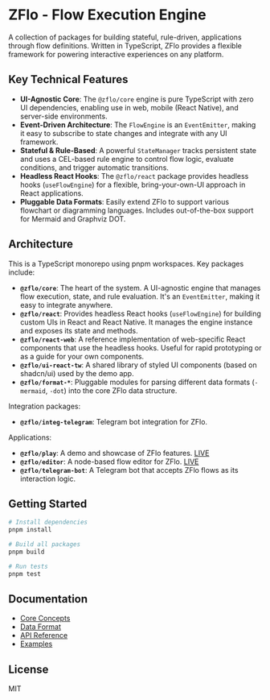 # ZFlo - Flow Execution Engine

A collection of packages for building stateful, rule-driven, applications through flow definitions. Written in TypeScript, ZFlo provides a flexible framework for powering interactive experiences on any platform.

## Key Technical Features

- **UI-Agnostic Core**: The `@zflo/core` engine is pure TypeScript with zero UI dependencies, enabling use in web, mobile (React Native), and server-side environments.
- **Event-Driven Architecture**: The `FlowEngine` is an `EventEmitter`, making it easy to subscribe to state changes and integrate with any UI framework.
- **Stateful & Rule-Based**: A powerful `StateManager` tracks persistent state and uses a CEL-based rule engine to control flow logic, evaluate conditions, and trigger automatic transitions.
- **Headless React Hooks**: The `@zflo/react` package provides headless hooks (`useFlowEngine`) for a flexible, bring-your-own-UI approach in React applications.
- **Pluggable Data Formats**: Easily extend ZFlo to support various flowchart or diagramming languages. Includes out-of-the-box support for Mermaid and Graphviz DOT.

## Architecture

This is a TypeScript monorepo using pnpm workspaces. Key packages include:

- **`@zflo/core`**: The heart of the system. A UI-agnostic engine that manages flow execution, state, and rule evaluation. It's an `EventEmitter`, making it easy to integrate anywhere.
- **`@zflo/react`**: Provides headless React hooks (`useFlowEngine`) for building custom UIs in React and React Native. It manages the engine instance and exposes its state and methods.
- **`@zflo/react-web`**: A reference implementation of web-specific React components that use the headless hooks. Useful for rapid prototyping or as a guide for your own components.
- **`@zflo/ui-react-tw`**: A shared library of styled UI components (based on shadcn/ui) used by the demo app.
- **`@zflo/format-*`**: Pluggable modules for parsing different data formats (`-mermaid`, `-dot`) into the core ZFlo data structure.

Integration packages:

- **`@zflo/integ-telegram`**: Telegram bot integration for ZFlo.

Applications:

- **`@zflo/play`**: A demo and showcase of ZFlo features. [LIVE](https://zflo-play.vercel.app/)
- **`@zflo/editor`**: A node-based flow editor for ZFlo. [LIVE](https://zflo-editor.vercel.app/)
- **`@zflo/telegram-bot`**: A Telegram bot that accepts ZFlo flows as its interaction logic.

## Getting Started

```bash
# Install dependencies
pnpm install

# Build all packages
pnpm build

# Run tests
pnpm test
```

## Documentation

- [Core Concepts](./docs/core-concepts.md)
- [Data Format](./docs/data-format.md)
- [API Reference](./docs/api-reference.md)
- [Examples](./docs/examples.md)

## License

MIT

